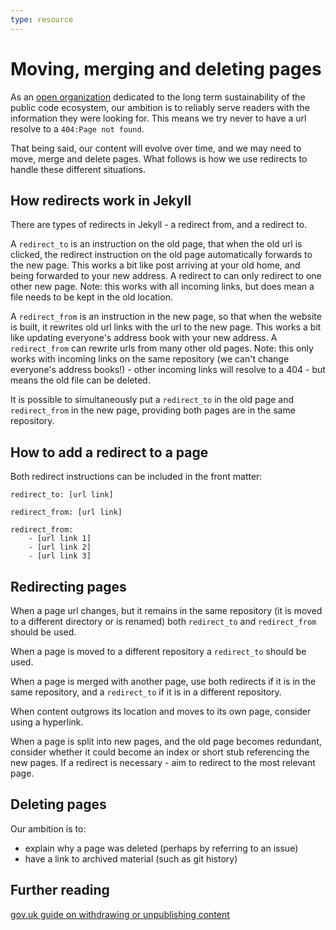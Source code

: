 ```yaml
---
type: resource
---
```


# Moving, merging and deleting pages

As an [open organization](../../organization/cultural-values.md) dedicated to the long term sustainability of the public code ecosystem, our ambition is to reliably serve readers with the information they were looking for.
This means we try never to have a url resolve to a `404:Page not found`.

That being said, our content will evolve over time, and we may need to move, merge and delete pages.
What follows is how we use redirects to handle these different situations.

## How redirects work in Jekyll

There are types of redirects in Jekyll - a redirect from, and a redirect to.

A `redirect_to` is an instruction on the old page, that when the old url is clicked, the redirect instruction on the old page automatically forwards to the new page.
This works a bit like post arriving at your old home, and being forwarded to your new address.
A redirect to can only redirect to one other new page.
Note: this works with all incoming links, but does mean a file needs to be kept in the old location.

A `redirect_from` is an instruction in the new page, so that when the website is built, it rewrites old url links with the url to the new page.
This works a bit like updating everyone's address book with your new address. A `redirect_from` can rewrite urls from many other old pages.
Note: this only works with incoming links on the same repository (we can't change everyone's address books!) - other incoming links will resolve to a 404 - but means the old file can be deleted.

It is possible to simultaneously put a `redirect_to` in the old page and `redirect_from` in the new page, providing both pages are in the same repository.

## How to add a redirect to a page

Both redirect instructions can be included in the front matter:

`redirect_to: [url link]`

`redirect_from: [url link]`

```
redirect_from:
    - [url link 1]
    - [url link 2]
    - [url link 3]
```

## Redirecting pages

When a page url changes, but it remains in the same repository (it is moved to a different directory or is renamed) both `redirect_to` and `redirect_from` should be used.

When a page is moved to a different repository a `redirect_to` should be used.

When a page is merged with another page, use both redirects if it is in the same repository, and a `redirect_to` if it is in a different repository.

When content outgrows its location and moves to its own page, consider using a hyperlink.

When a page is split into new pages, and the old page becomes redundant, consider whether it could become an index or short stub referencing the new pages.
If a redirect is necessary - aim to redirect to the most relevant page.

## Deleting pages

Our ambition is to:

* explain why a page was deleted (perhaps by referring to an issue)
* have a link to archived material (such as git history)

## Further reading

[gov.uk guide on withdrawing or unpublishing content](https://www.gov.uk/guidance/content-design/gov-uk-content-retention-and-withdrawal-archiving-policy)
